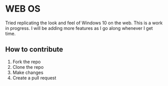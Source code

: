 # WEB OS

Tried replicating the look and feel of Windows 10 on the web. This is a work in progress. I will be adding more features as I go along whenever I get time.

## How to contribute

1. Fork the repo
2. Clone the repo
3. Make changes
4. Create a pull request